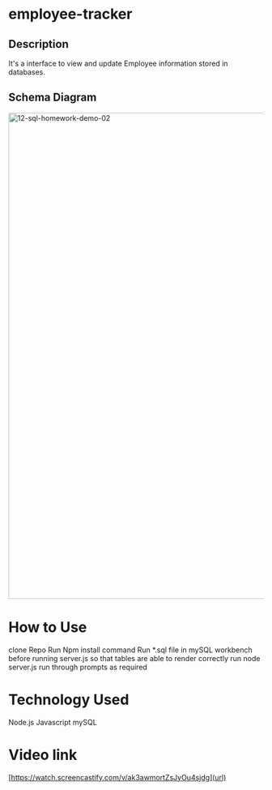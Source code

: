 # employee-tracker

## Description
It's a interface to view and update  Employee information stored in databases. 

## Schema Diagram

[
<img width="960" alt="12-sql-homework-demo-02" src="https://user-images.githubusercontent.com/57235369/143171847-9ecaab5b-408d-4d21-a5d9-5d3c230e517c.png">
](url)


# How to Use
 clone Repo
  Run Npm install command
 Run  *.sql file in mySQL workbench before running server.js so that tables are able to render correctly
run node server.js
run through prompts as required


# Technology Used

Node.js
Javascript
mySQL

# Video link 
[https://watch.screencastify.com/v/ak3awmortZsJyOu4sjdg](url)
